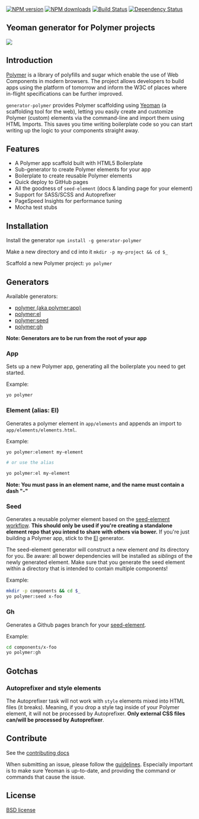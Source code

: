 [![NPM version](http://img.shields.io/npm/v/generator-polymer.svg?style=flat)](http://npmjs.org/generator-polymer)
[![NPM downloads](http://img.shields.io/npm/dm/generator-polymer.svg?style=flat)](http://npmjs.org/generator-polymer)
[![Build Status](http://img.shields.io/travis/yeoman/generator-polymer/master.svg?style=flat)](https://travis-ci.org/yeoman/generator-polymer)
[![Dependency Status](http://img.shields.io/david/yeoman/generator-polymer.svg?style=flat)](https://david-dm.org/yeoman/generator-polymer)

## Yeoman generator for Polymer projects

<img src="http://i.imgur.com/dsFChIk.png"/>

## Introduction

[Polymer](http://www.polymer-project.org/) is a library of polyfills and sugar which enable the use of Web Components in modern browsers. The project allows developers to build apps using the platform of tomorrow and inform the W3C of places where in-flight specifications can be further improved.

`generator-polymer` provides Polymer scaffolding using [Yeoman](http://yeoman.io) (a scaffolding tool for the web), letting you easily create and customize Polymer (custom) elements via the command-line and import them using HTML Imports. This saves you time writing boilerplate code so you can start writing up the logic to your components straight away.

## Features

* A Polymer app scaffold built with HTML5 Boilerplate
* Sub-generator to create Polymer elements for your app
* Boilerplate to create reusable Polymer elements
* Quick deploy to GitHub pages
* All the goodness of `seed-element` (docs & landing page for your element)
* Support for SASS/SCSS and Autoprefixer
* PageSpeed Insights for performance tuning
* Mocha test stubs

## Installation

Install the generator
`npm install -g generator-polymer`

Make a new directory and cd into it
`mkdir -p my-project && cd $_`

Scaffold a new Polymer project:
`yo polymer`

## Generators

Available generators:

- [polymer (aka polymer:app)](#app)
- [polymer:el](#el)
- [polymer:seed](#seed)
- [polymer:gh](#gh)

**Note: Generators are to be run from the root of your app**

### App
Sets up a new Polymer app, generating all the boilerplate you need to get started.

Example:
```bash
yo polymer
```

### Element (alias: El)
Generates a polymer element in `app/elements` and appends an import to `app/elements/elements.html`.

Example:
```bash
yo polymer:element my-element

# or use the alias

yo polymer:el my-element
```

**Note: You must pass in an element name, and the name must contain a dash "-"**

### Seed
Generates a reusable polymer element based on the [seed-element workflow](http://www.polymer-project.org/docs/start/reusableelements.html). **This should only be used if you're creating a standalone element repo that you intend to share with others via bower.** If you're just building a Polymer app, stick to the [El](#el) generator.

The seed-element generator will construct a new element _and_ its directory for
you. Be aware: all bower dependencies will be installed as _siblings_ of the
newly generated element. Make sure that you generate the seed element within a
directory that is intended to contain multiple components!

Example:
```bash
mkdir -p components && cd $_
yo polymer:seed x-foo
```

### Gh
Generates a Github pages branch for your [seed-element](#seed).

Example:
```bash
cd components/x-foo
yo polymer:gh
```

## Gotchas

### Autoprefixer and style elements

The Autoprefixer task will not work with `style` elements mixed into HTML files (it breaks). Meaning, if you drop a style tag inside of your Polymer element, it will not be processed by Autoprefixer. **Only external CSS files can/will be processed by Autoprefixer**.

## Contribute

See the [contributing docs](https://github.com/yeoman/yeoman/blob/master/contributing.md)

When submitting an issue, please follow the [guidelines](https://github.com/yeoman/yeoman/blob/master/contributing.md#issue-submission). Especially important is to make sure Yeoman is up-to-date, and providing the command or commands that cause the issue.

## License

[BSD license](http://opensource.org/licenses/bsd-license.php)
